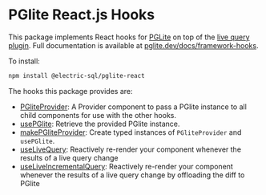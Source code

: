 # PGlite React.js Hooks

This package implements React hooks for [PGLite](https://pglite.dev/) on top of the [live query plugin](https://pglite.dev/docs/live-queries). Full documentation is available at [pglite.dev/docs/framework-hooks](https://pglite.dev/docs/framework-hooks#react).

To install:

```sh
npm install @electric-sql/pglite-react
```

The hooks this package provides are:

- [PGliteProvider](https://pglite.dev/docs/framework-hooks/react#pgliteprovider): A Provider component to pass a PGlite instance to all child components for use with the other hooks.
- [usePGlite](https://pglite.dev/docs/framework-hooks/react#usepglite): Retrieve the provided PGlite instance.
- [makePGliteProvider](https://pglite.dev/docs/framework-hooks/react#makepgliteprovider): Create typed instances of `PGliteProvider` and `usePGlite`.
- [useLiveQuery](https://pglite.dev/docs/framework-hooks/react#uselivequery): Reactively re-render your component whenever the results of a live query change
- [useLiveIncrementalQuery](https://pglite.dev/docs/framework-hooks/react#useliveincrementalquery): Reactively re-render your component whenever the results of a live query change by offloading the diff to PGlite
